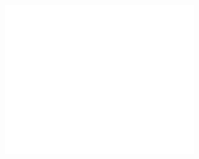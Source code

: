 <div align="center">
	<br>
		<img src="https://github.com/Mvmo/Mvmo/blob/master/header.svg" width="800" height="400">
	<br>
</div>
